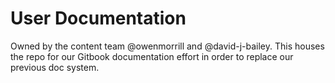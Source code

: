 # User Documentation

Owned by the content team @owenmorrill and @david-j-bailey. This houses the repo for our Gitbook documentation effort in order to replace our previous doc system.

